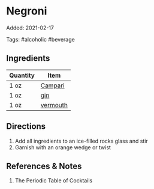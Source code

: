 # Negroni

Added: 2021-02-17

Tags: #alcoholic #beverage

## Ingredients

| Quantity | Item                                   |
| -------- | -------------------------------------- |
| 1 oz     | [Campari](../Ingredients/campari.md)   |
| 1 oz     | [gin](../Ingredients/gin.md)           |
| 1 oz     | [vermouth](../Ingredients/vermouth.md) |

## Directions

1. Add all ingredients to an ice-filled rocks glass and stir
2. Garnish with an orange wedge or twist

## References & Notes

1. The Periodic Table of Cocktails
